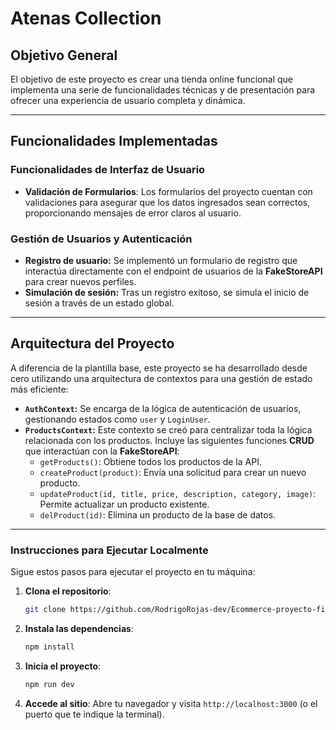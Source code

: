 # Atenas Collection

## Objetivo General

El objetivo de este proyecto es crear una tienda online funcional que implementa una serie de funcionalidades técnicas y de presentación para ofrecer una experiencia de usuario completa y dinámica.

---

## Funcionalidades Implementadas

### Funcionalidades de Interfaz de Usuario
* **Validación de Formularios**: Los formularios del proyecto cuentan con validaciones para asegurar que los datos ingresados sean correctos, proporcionando mensajes de error claros al usuario.

### Gestión de Usuarios y Autenticación

* **Registro de usuario:** Se implementó un formulario de registro que interactúa directamente con el endpoint de usuarios de la **FakeStoreAPI** para crear nuevos perfiles.
* **Simulación de sesión:** Tras un registro exitoso, se simula el inicio de sesión a través de un estado global.

---

## Arquitectura del Proyecto

A diferencia de la plantilla base, este proyecto se ha desarrollado desde cero utilizando una arquitectura de contextos para una gestión de estado más eficiente:

* **`AuthContext`:** Se encarga de la lógica de autenticación de usuarios, gestionando estados como `user` y `LoginUser`.
* **`ProductsContext`:** Este contexto se creó para centralizar toda la lógica relacionada con los productos. Incluye las siguientes funciones **CRUD** que interactúan con la **FakeStoreAPI**:
    * `getProducts()`: Obtiene todos los productos de la API.
    * `createProduct(product)`: Envía una solicitud para crear un nuevo producto.
    * `updateProduct(id, title, price, description, category, image)`: Permite actualizar un producto existente.
    * `delProduct(id)`: Elimina un producto de la base de datos.

---

### Instrucciones para Ejecutar Localmente

Sigue estos pasos para ejecutar el proyecto en tu máquina:

1.  **Clona el repositorio**:
    ```bash
    git clone https://github.com/RodrigoRojas-dev/Ecommerce-proyecto-final
    ```

2.  **Instala las dependencias**:
    ```bash
    npm install
    ```

3.  **Inicia el proyecto**:
    ```bash
    npm run dev
    ```

4.  **Accede al sitio**:
    Abre tu navegador y visita `http://localhost:3000` (o el puerto que te indique la terminal).